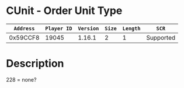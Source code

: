 # CUnit - Order Unit Type

| `Address` | `Player ID` | `Version` | `Size` | `Length` | `SCR` |
| ---------- | ----------- | --------- | ------ | -------- | ---- |
| 0x59CCF8 | 19045 | 1.16.1 | 2 | 1 | Supported |

# Description

228 = none?